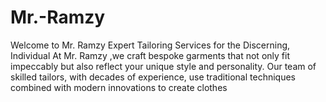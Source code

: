 # Mr.-Ramzy
Welcome to Mr. Ramzy Expert Tailoring Services for the Discerning, Individual At Mr. Ramzy ,we craft bespoke garments that not only fit impeccably but also reflect your unique style and personality. Our team of skilled tailors, with decades of experience, use traditional techniques combined with modern innovations to create clothes
